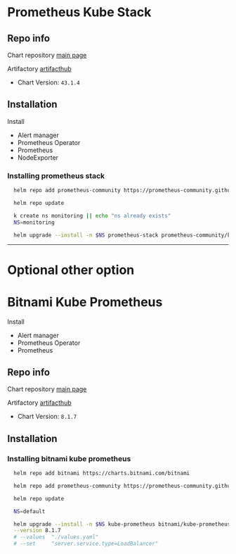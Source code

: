 # Prometheus Kube Stack

## Repo info

Chart repository [main page](https://github.com/prometheus-operator/kube-prometheus)

Artifactory [artifacthub](https://artifacthub.io/packages/helm/prometheus-community/kube-prometheus-stack)

- Chart Version: `43.1.4`

## Installation

Install
- Alert manager
- Prometheus Operator
- Prometheus
- NodeExporter

### Installing prometheus stack

```sh
  helm repo add prometheus-community https://prometheus-community.github.io/helm-charts

  helm repo update

  k create ns monitoring || echo "ns already exists"
  NS=monitoring

  helm upgrade --install -n $NS prometheus-stack prometheus-community/kube-prometheus-stack #43.1.4

```

---

# Optional other option


# Bitnami Kube Prometheus

Install
- Alert manager
- Prometheus Operator
- Prometheus

## Repo info

Chart repository [main page](https://github.com/prometheus-operator/kube-prometheus)

Artifactory [artifacthub](https://artifacthub.io/packages/helm/bitnami/kube-prometheus)

- Chart Version: `8.1.7`

## Installation

### Installing bitnami kube prometheus

```sh
  helm repo add bitnami https://charts.bitnami.com/bitnami

  helm repo add prometheus-community https://prometheus-community.github.io/helm-charts

  helm repo update

  NS=default

  helm upgrade --install -n $NS kube-prometheus bitnami/kube-prometheus \
  --version 8.1.7
  # --values  "./values.yaml"
  # --set     "server.service.type=LoadBalancer"

```